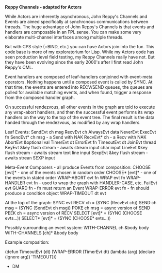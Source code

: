 **Reppy Channels - adapted for Actors**

While Actors are inherently asynchronous, John Reppy's Channels and Events are aimed specifically at synchronous communications between threads. The huge advantage of John Reppy's Channels is that events and handlers are composable in an FPL sense. You can make some very elaborate multi-channel interfaces among multiple threads.

But with CPS style (=BIND, etc.) you can have Actors join into the fun. This code base is more of my exploratorium for Lisp. While my Actors code has seen production level field testing, my Reppy Channels really have not. But they have been evolving since the early 2000's after I first read John Reppy's CML.

Event handlers are composed of leaf-handlers conjoined with event-meta operators. Nothing happens until a composed event is called by SYNC. At that time, the events are entered into RECV/SEND queues, the queues are polled for available matching events, and when found, trigger a response from the composed handler graph.

On successful rendezvous, all other events in the graph are told to execute any wrap-abort handlers, and then the successful event performs its wrap handlers on the way to the top of the event tree. The final result is the data handed through the rendezvous, as modified by any wrap handlers.

Leaf Events:
	SendEvt ch msg
	RecvEvt ch
	AlwaysEvt data
	NeverEvt
	ExecEvt fn
	SendEvt* ch msg - a Send with NAK
	RecvEvt* ch - a Recv with NAK
	AbortEvt &optional val
	TimerEvt dt
	ErrorEvt fn
	TimeoutEvt dt
	JoinEvt thread
	KeyEvt &key flush stream - awaits stream input char input
	LineEvt &key flush stream - awaits stream text line input
	SexpEvt &key flush stream - awaits strean SEXP input
	
Meta-Event Composers - all produce Events from composition:
	CHOOSE [evt]* - one of the events chosen in random order
	CHOOSE* [evt]* - one of the events in stated order
	WRAP-ABORT evt fn
	WRAP evt fn
	WRAP-HANDLER evt fn - used to wrap the graph with HANDLER-CASE, etc.
	FailEvt evt 
	GUARD fn - fn must return an Event
	WRAP-ERROR evt fn - fn should produce a condition object
	WRAP-TIMEOUT dt evt
	
At the top of the graph:
	SYNC evt
	RECV ch = (SYNC (RecvEvt ch))
	SEND ch msg = (SYNC (SendEvt ch msg))
	POKE ch msg = async version of SEND
	PEEK ch = async version of RECV
	SELECT [evt]* = (SYNC (CHOOSE evts...))
	SELECT* [evt]* = (SYNC (CHOOSE* evts...))
	
Possibly surrounding an event system:
	WITH-CHANNEL ch &body body
	WITH-CHANNELS [ch]* &body body
	
Example composition:

  (defun TimeoutEvt (dt)
    (WRAP-ERROR (TimerEvt dt)
      (lambda (arg)
	    (declare (ignore arg))
		'TIMEOUT)))
	
- DM
